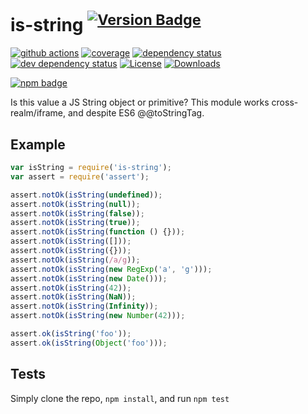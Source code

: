 # is-string <sup>[![Version Badge][2]][1]</sup>

[![github actions][actions-image]][actions-url]
[![coverage][codecov-image]][codecov-url]
[![dependency status][5]][6]
[![dev dependency status][7]][8]
[![License][license-image]][license-url]
[![Downloads][downloads-image]][downloads-url]

[![npm badge][11]][1]

Is this value a JS String object or primitive? This module works cross-realm/iframe, and despite ES6 @@toStringTag.

## Example

```js
var isString = require('is-string');
var assert = require('assert');

assert.notOk(isString(undefined));
assert.notOk(isString(null));
assert.notOk(isString(false));
assert.notOk(isString(true));
assert.notOk(isString(function () {}));
assert.notOk(isString([]));
assert.notOk(isString({}));
assert.notOk(isString(/a/g));
assert.notOk(isString(new RegExp('a', 'g')));
assert.notOk(isString(new Date()));
assert.notOk(isString(42));
assert.notOk(isString(NaN));
assert.notOk(isString(Infinity));
assert.notOk(isString(new Number(42)));

assert.ok(isString('foo'));
assert.ok(isString(Object('foo')));
```

## Tests
Simply clone the repo, `npm install`, and run `npm test`

[1]: https://npmjs.org/package/is-string
[2]: https://versionbadg.es/inspect-js/is-string.svg
[5]: https://david-dm.org/inspect-js/is-string.svg
[6]: https://david-dm.org/inspect-js/is-string
[7]: https://david-dm.org/inspect-js/is-string/dev-status.svg
[8]: https://david-dm.org/inspect-js/is-string#info=devDependencies
[11]: https://nodei.co/npm/is-string.png?downloads=true&stars=true
[license-image]: https://img.shields.io/npm/l/is-string.svg
[license-url]: LICENSE
[downloads-image]: https://img.shields.io/npm/dm/is-string.svg
[downloads-url]: https://npm-stat.com/charts.html?package=is-string
[codecov-image]: https://codecov.io/gh/inspect-js/is-string/branch/main/graphs/badge.svg
[codecov-url]: https://app.codecov.io/gh/inspect-js/is-string/
[actions-image]: https://img.shields.io/endpoint?url=https://github-actions-badge-u3jn4tfpocch.runkit.sh/inspect-js/is-string
[actions-url]: https://github.com/inspect-js/is-string/actions
